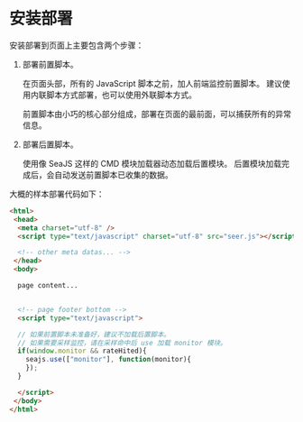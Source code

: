
# 安装部署

安装部署到页面上主要包含两个步骤：

1. 部署前置脚本。

    在页面头部，所有的 JavaScript 脚本之前，加人前端监控前置脚本。
    建议使用内联脚本方式部署，也可以使用外联脚本方式。

    前置脚本由小巧的核心部分组成，部署在页面的最前面，可以捕获所有的异常信息。

2. 部署后置脚本。

    使用像 SeaJS 这样的 CMD 模块加载器动态加载后置模块。
    后置模块加载完成后，会自动发送前置脚本已收集的数据。

大概的样本部署代码如下：

```html
<html>
 <head>
  <meta charset="utf-8" />
  <script type="text/javascript" charset="utf-8" src="seer.js"></script>

  <!-- other meta datas... -->
 </head>
 <body>

  page content...


  <!-- page footer bottom -->
  <script type="text/javascript">

  // 如果前置脚本未准备好，建议不加载后置脚本。
  // 如果需要采样监控，请在采样命中后 use 加载 monitor 模块。
  if(window.monitor && rateHited){
    seajs.use(["monitor"], function(monitor){
    });
  }

  </script>
 </body>
</html>
```
